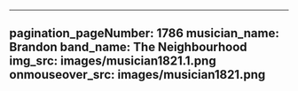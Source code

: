 ------
pagination_pageNumber: 1786
musician_name: Brandon
band_name: The Neighbourhood
img_src: images/musician1821.1.png
onmouseover_src: images/musician1821.png
------